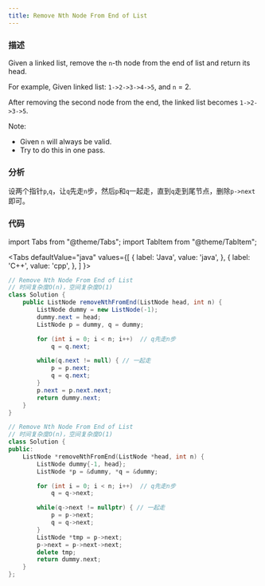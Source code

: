 ```yaml
---
title: Remove Nth Node From End of List
---
```


### 描述

Given a linked list, remove the `n`-th node from the end of list and return its head.

For example, Given linked list: `1->2->3->4->5`, and `n` = 2.

After removing the second node from the end, the linked list becomes `1->2->3->5`.

Note:

- Given `n` will always be valid.
- Try to do this in one pass.

### 分析

设两个指针`p`,`q`，让`q`先走`n`步，然后`p`和`q`一起走，直到`q`走到尾节点，删除`p->next`即可。

### 代码

import Tabs from "@theme/Tabs";
import TabItem from "@theme/TabItem";

<Tabs
defaultValue="java"
values={[
{ label: 'Java', value: 'java', },
{ label: 'C++', value: 'cpp', },
]
}>
<TabItem value="java">

```java
// Remove Nth Node From End of List
// 时间复杂度O(n)，空间复杂度O(1)
class Solution {
    public ListNode removeNthFromEnd(ListNode head, int n) {
        ListNode dummy = new ListNode(-1);
        dummy.next = head;
        ListNode p = dummy, q = dummy;

        for (int i = 0; i < n; i++)  // q先走n步
            q = q.next;

        while(q.next != null) { // 一起走
            p = p.next;
            q = q.next;
        }
        p.next = p.next.next;
        return dummy.next;
    }
}
```

</TabItem>
<TabItem value="cpp">

```cpp
// Remove Nth Node From End of List
// 时间复杂度O(n)，空间复杂度O(1)
class Solution {
public:
    ListNode *removeNthFromEnd(ListNode *head, int n) {
        ListNode dummy{-1, head};
        ListNode *p = &dummy, *q = &dummy;

        for (int i = 0; i < n; i++)  // q先走n步
            q = q->next;

        while(q->next != nullptr) { // 一起走
            p = p->next;
            q = q->next;
        }
        ListNode *tmp = p->next;
        p->next = p->next->next;
        delete tmp;
        return dummy.next;
    }
};
```

</TabItem>
</Tabs>
